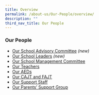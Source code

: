 ```yaml
---
title: Overview
permalink: /about-us/Our-People/overview/
description: ""
third_nav_title: Our People
---
```

### Our People

*   [Our School Advisory Committee](https://staging.d2p7wye1kgnp2o.amplifyapp.com/about-us/Our-People/school-advisory-committee/) _(new)_
*   [Our School Leaders](https://staging.d2p7wye1kgnp2o.amplifyapp.com/about-us/Our-People/our-school-leaders/) _(new)_
*   [Our School Management Committee](https://staging.d2p7wye1kgnp2o.amplifyapp.com/about-us/Our-People/our-school-management-committee/)
*   [Our Teachers](https://staging.d2p7wye1kgnp2o.amplifyapp.com/about-us/Our-People/our-teachers/)
*   [Our AEDs](https://westspringpri.moe.edu.sg/about-us-new/our-people/our-allied-educators/)
*   [Our CAJT and FAJT](https://staging.d2p7wye1kgnp2o.amplifyapp.com/about-us/Our-People/contract-adjunct-and-flexi-adjunct-teachers/)
*   [Our Support Staff](https://staging.d2p7wye1kgnp2o.amplifyapp.com/about-us/Our-People/our-support-staff/)
*   [Our Parents’ Support Group](https://staging.d2p7wye1kgnp2o.amplifyapp.com/about-us/Our-People/our-parent-support-group/)